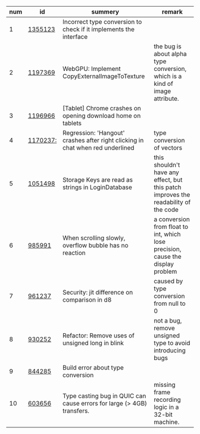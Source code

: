 |num|id|summery|remark|
|----|----|----|----|
|1|[1355123](https://bugs.chromium.org/p/chromium/issues/detail?id=1355123&q=%22type%20conversion%22%20OR%20%22type%20casting%22%20status%3DFixed&can=1)| Incorrect type conversion to check if it implements the interface|  |
|2|[1197369](https://bugs.chromium.org/p/chromium/issues/detail?id=1197369&q=%28%22type%20conversion%22%20OR%20%22type%20casting%22%20%29%20status%3DFixed&can=1)|WebGPU: Implement CopyExternalImageToTexture| the bug is about alpha type conversion, which is a kind of image attribute. |
|3|[1196966](https://bugs.chromium.org/p/chromium/issues/detail?id=1196966&q=%28%22type%20conversion%22%20OR%20%22type%20casting%22%20%29%20status%3DFixed&can=1)| [Tablet] Chrome crashes on opening download home on tablets|  |
|4|[1170237:](https://bugs.chromium.org/p/chromium/issues/detail?id=1170237&q=%28%22type%20conversion%22%20OR%20%22type%20casting%22%20%29%20status%3DFixed&can=1)|Regression: 'Hangout' crashes after right clicking in chat when red underlined| type conversion of vectors|
|5|[1051498](https://bugs.chromium.org/p/chromium/issues/detail?id=1051498&can=1&q=%28%22type%20conversion%22%20OR%20%22type%20casting%22%20%29%20status%3DFixed)|Storage Keys are read as strings in LoginDatabase|this shouldn't have any effect, but this patch improves the readability of the code|
|6|[985991](https://bugs.chromium.org/p/chromium/issues/detail?id=985991&can=1&q=%28%22type%20conversion%22%20OR%20%22type%20casting%22%20%29%20status%3DFixed)|When scrolling slowly, overflow bubble has no reaction| a conversion from float to int, which lose precision, cause the display problem|
|7|[961237](https://bugs.chromium.org/p/chromium/issues/detail?id=961237&can=1&q=%28%22type%20conversion%22%20OR%20%22type%20casting%22%20%29%20status%3DFixed)|Security: jit difference on comparison in d8| caused by type conversion from null to 0| 
|8|[930252](https://bugs.chromium.org/p/chromium/issues/detail?id=930252&can=1&q=%28%22type%20conversion%22%20OR%20%22type%20casting%22%20%29%20status%3DFixed)|Refactor: Remove uses of unsigned long in blink| not a bug, remove unsigned type to avoid introducing bugs|
|9|[844285](https://bugs.chromium.org/p/chromium/issues/detail?id=844285&can=1&q=%28%22type%20conversion%22%20OR%20%22type%20casting%22%20%29%20status%3DFixed)|Build error about type conversion| | 
|10|[603656](https://bugs.chromium.org/p/chromium/issues/detail?id=603656&can=1&q=%28%22type%20conversion%22%20OR%20%22type%20casting%22%20%29%20status%3DFixed)|Type casting bug in QUIC can cause errors for large (> 4GB) transfers. | missing frame recording logic in a 32-bit machine. |

